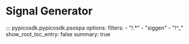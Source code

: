 <!-- Copyright (C) 2025-2025 Pico Technology Ltd. See LICENSE file for terms. -->
# Signal Generator

::: pypicosdk.pypicosdk.psospa
    options:
        filters:
        - "!.*"
        - "siggen"
        - "!^_"
        show_root_toc_entry: false
        summary: true